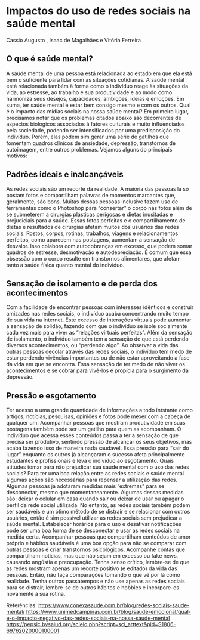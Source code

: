 # Impactos do uso de redes sociais na saúde mental
Cassio Augusto , Isaac de Magalhães e Vitória Ferreira

## O que é saúde mental? 
A saúde mental de uma pessoa está relacionada ao estado em que ela está bem o suficiente para lidar com as situações cotidianas.
A saúde mental está relacionada também à forma como o indivíduo reage às situações da vida, ao estresse, ao trabalho e sua produtividade e ao modo como harmoniza seus desejos, capacidades, ambições, ideias e emoções. Em suma, ter saúde mental é estar bem consigo mesmo e com os outros.
Qual é o impacto das mídias sociais na nossa saúde mental?
Em primeiro lugar, precisamos notar que os problemas citados abaixo são decorrentes de aspectos biológicos associados à fatores culturais e muito influenciados pela sociedade, podendo ser intensificados por uma predisposição do indivíduo. 
Porém, elas podem sim gerar uma série de gatilhos que fomentam quadros clínicos de ansiedade, depressão, transtornos de autoimagem, entre outros problemas. Vejamos alguns do principais motivos:

## Padrões ideais e inalcançáveis
  
As redes sociais são um recorte da realidade. A maioria das pessoas lá só postam fotos e compartilham palavras de momentos marcantes que, geralmente, são bons. 
Muitas dessas pessoas inclusive fazem uso de ferramentas como o Photoshop para “consertar” o corpo nas fotos além de se submeterem a cirurgias plásticas perigosas e dietas inusitadas e prejudiciais para a saúde.
Essas fotos perfeitas e o compartilhamento de dietas e resultados de cirurgias afetam muitos dos usuários das redes sociais.
Rostos, corpos, rotinas, trabalhos, viagens e relacionamentos perfeitos, como aparecem nas postagens, aumentam a sensação de desvalor. Isso colabora com autocobranças em excesso, que podem somar quadros de estresse, desmotivação e autodepreciação.
É comum que essa obsessão com o corpo resulte em transtornos alimentares, que afetam tanto a saúde física quanto mental do indivíduo.

##	Sensação de isolamento e de perda dos acontecimentos
  
Com a facilidade de encontrar pessoas com interesses idênticos e construir amizades nas redes sociais, o indivíduo acaba concentrando muito tempo de sua vida na internet.
Este excesso de interações virtuais pode aumentar a sensação de solidão, fazendo com que o indivíduo se isole socialmente cada vez mais para viver as “relações virtuais perfeitas”. Além da sensação de isolamento, o indivíduo também tem a sensação de que está perdendo diversos acontecimentos, ou “perdendo algo”.
Ao observar a vida das outras pessoas decolar através das redes sociais, o indivíduo tem medo de estar perdendo vivências importantes ou de não estar aproveitando a fase da vida em que se encontra.
Essa sensação de ter medo de não viver os acontecimentos e se cobrar para vivê-los é propícia para o surgimento da depressão.

##	Pressão e esgotamento
  
Ter acesso a uma grande quantidade de informações a todo intstante como artigos, notícias, pesquisas, opiniões e fotos pode mexer com a cabeça de qualquer um.
Acompanhar pessoas que mostram produtividade em suas postagens também pode ser um gatilho para quem as acompanham.
O indivíduo que acessa esses conteúdos passa a ter a sensação de que precisa ser produtivo, sentindo pressão de alcançar os seus objetivos, mas acaba fazendo isso de maneira nada saudável.
Essa pressão para “sair do lugar” enquanto os outros já alcançaram o sucesso afeta principalmente estudantes e profissionais e leva o indivíduo ao esgotamento.
Quais atitudes tomar para não prejudicar sua saúde mental com o uso das redes sociais?
Para ter uma boa relação entre as redes sociais e saúde mental algumas ações são necessárias para repensar a utilização das redes.
Algumas pessoas já adotaram medidas mais “extremas” para se desconectar, mesmo que momentaneamente. Algumas dessas medidas são: deixar o celular em casa quando sair ou deixar de usar ou apagar o perfil da rede social utilizada.
No entanto, as redes sociais também podem ser saudáveis e um ótimo método de se distrair e se relacionar com outros usuários, então é sim possível utilizar as redes sociais sem prejudicar a saúde mental.
Estabelecer horários para o uso e desativar notificações pode ser uma boa forma de se desconectar e usar as redes sociais na medida certa.
Acompanhar pessoas que compartilham conteúdos de amor próprio e hábitos saudáveis é uma boa opção para não se comparar com outras pessoas e criar transtornos psicológicos.
Acompanhe contas que compartilham notícias, mas que não sejam em excesso ou fake news, causando angústia e preocupação.
Tenha senso crítico, lembre-se de que as redes mostram apenas um recorte positivo (e editado) da vida das pessoas. Então, não faça comparações tomando o que vê por lá como realidade.
Tenha outros passatempos e não use apenas as redes sociais para se distrair, lembre-se de outros hábitos e hobbies e incorpore-os novamente à sua rotina.

Referências: https://www.conexasaude.com.br/blog/redes-sociais-saude-mental/
https://www.unimedcampinas.com.br/blog/saude-emocional/qual-e-o-impacto-negativo-das-redes-sociais-na-nossa-saude-mental
https://pepsic.bvsalud.org/scielo.php?script=sci_arttext&pid=S1806-69762020000100001
